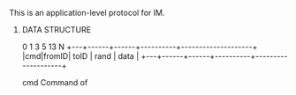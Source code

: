 This is an application-level protocol for IM.

1. DATA STRUCTURE
  
	0   1      3    5    13                   N
  +---+------+------+----------+--------------------+
	|cmd|fromID| toID |   rand   |        data        |
	+---+------+------+----------+--------------------+

	cmd
		Command of 
